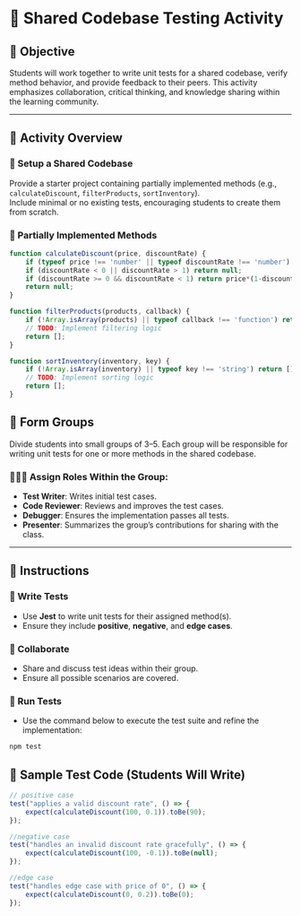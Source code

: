 # 🧪 Shared Codebase Testing Activity

## 🎯 Objective
Students will work together to write unit tests for a shared codebase, verify method behavior, and provide feedback to their peers. This activity emphasizes collaboration, critical thinking, and knowledge sharing within the learning community.

---
 


## 🧱 Activity Overview

### 🔧 Setup a Shared Codebase

Provide a starter project containing partially implemented methods (e.g., `calculateDiscount`, `filterProducts`, `sortInventory`).  
Include minimal or no existing tests, encouraging students to create them from scratch.

### 📂 Partially Implemented Methods

```js
function calculateDiscount(price, discountRate) {
    if (typeof price !== 'number' || typeof discountRate !== 'number') return null;
    if (discountRate < 0 || discountRate > 1) return null;
    if (discountRate >= 0 && discountRate < 1) return price*(1-discountRate);
    return null;
}

function filterProducts(products, callback) {
    if (!Array.isArray(products) || typeof callback !== 'function') return [];
    // TODO: Implement filtering logic
    return [];
}

function sortInventory(inventory, key) {
    if (!Array.isArray(inventory) || typeof key !== 'string') return [];
    // TODO: Implement sorting logic
    return [];
}

```
## 👥 Form Groups

Divide students into small groups of 3–5. Each group will be responsible for writing unit tests for one or more methods in the shared codebase.

### 🧑‍🤝‍🧑 Assign Roles Within the Group:

- **Test Writer**: Writes initial test cases.
- **Code Reviewer**: Reviews and improves the test cases.
- **Debugger**: Ensures the implementation passes all tests.
- **Presenter**: Summarizes the group’s contributions for sharing with the class.

---

## 📝 Instructions

### 🧪 Write Tests
- Use **Jest** to write unit tests for their assigned method(s).
- Ensure they include **positive**, **negative**, and **edge cases**.

### 🤝 Collaborate
- Share and discuss test ideas within their group.
- Ensure all possible scenarios are covered.

### 🧪 Run Tests
- Use the command below to execute the test suite and refine the implementation:

```bash
npm test
```

## 📄 Sample Test Code (Students Will Write)

```js
// positive case
test("applies a valid discount rate", () => {
    expect(calculateDiscount(100, 0.1)).toBe(90);
});

//negative case
test("handles an invalid discount rate gracefully", () => {
    expect(calculateDiscount(100, -0.1)).toBe(null);
});

//edge case
test("handles edge case with price of 0", () => {
    expect(calculateDiscount(0, 0.2)).toBe(0);
});
```